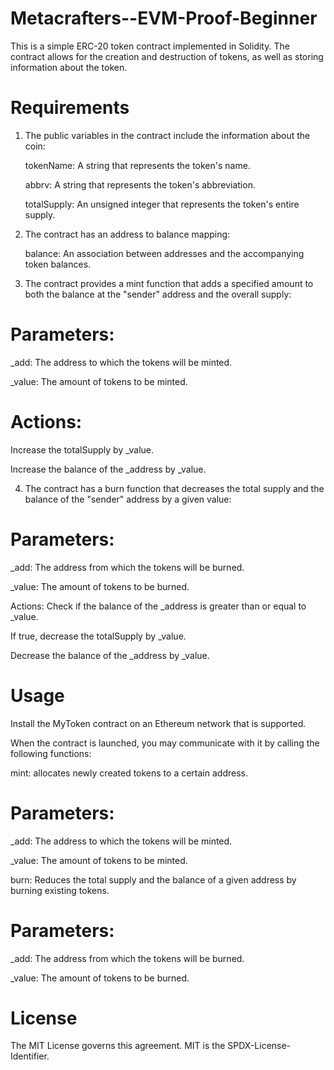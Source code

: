 # Metacrafters--EVM-Proof-Beginner
This is a simple ERC-20 token contract implemented in Solidity. The contract allows for the creation and destruction of tokens, as well as storing information about the token.

# Requirements
1. The public variables in the contract include the information about the coin:
   
   tokenName: A string that represents the token's name.

   abbrv: A string that represents the token's abbreviation.

   totalSupply: An unsigned integer that represents the token's entire supply.

2. The contract has an address to balance mapping:
   
   balance: An association between addresses and the accompanying token balances.

3. The contract provides a mint function that adds a specified amount to both the balance at the "sender" address and the overall supply:
   
# Parameters:
_add: The address to which the tokens will be minted.

_value: The amount of tokens to be minted.

# Actions:
Increase the totalSupply by _value.
 
Increase the balance of the _address by _value.

4. The contract has a burn function that decreases the total supply and the balance of the "sender" address by a given value:

# Parameters:
_add: The address from which the tokens will be burned.

_value: The amount of tokens to be burned.

Actions:
Check if the balance of the _address is greater than or equal to _value.

If true, decrease the totalSupply by _value.

Decrease the balance of the _address by _value.
# Usage
Install the MyToken contract on an Ethereum network that is supported.

When the contract is launched, you may communicate with it by calling the following functions:

mint: allocates newly created tokens to a certain address.

# Parameters:
_add: The address to which the tokens will be minted.

_value: The amount of tokens to be minted.

burn: Reduces the total supply and the balance of a given address by burning existing tokens.

# Parameters:
_add: The address from which the tokens will be burned.

_value: The amount of tokens to be burned.

# License
The MIT License governs this agreement. MIT is the SPDX-License-Identifier.

